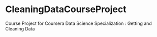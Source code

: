 CleaningDataCourseProject
=========================

Course Project for Coursera Data Science Specialization : Getting and Cleaning Data
